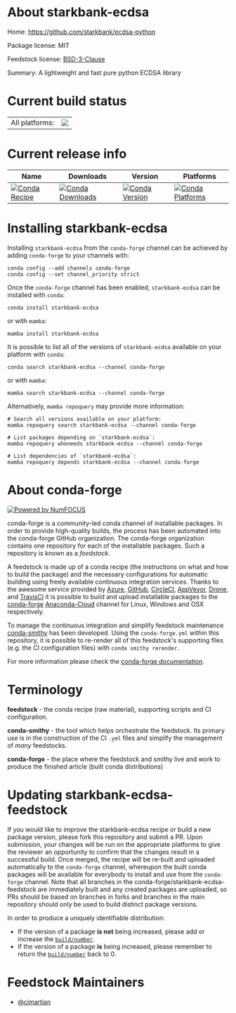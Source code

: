About starkbank-ecdsa
=====================

Home: https://github.com/starkbank/ecdsa-python

Package license: MIT

Feedstock license: [BSD-3-Clause](https://github.com/conda-forge/starkbank-ecdsa-feedstock/blob/main/LICENSE.txt)

Summary: A lightweight and fast pure python ECDSA library

Current build status
====================


<table><tr><td>All platforms:</td>
    <td>
      <a href="https://dev.azure.com/conda-forge/feedstock-builds/_build/latest?definitionId=10879&branchName=main">
        <img src="https://dev.azure.com/conda-forge/feedstock-builds/_apis/build/status/starkbank-ecdsa-feedstock?branchName=main">
      </a>
    </td>
  </tr>
</table>

Current release info
====================

| Name | Downloads | Version | Platforms |
| --- | --- | --- | --- |
| [![Conda Recipe](https://img.shields.io/badge/recipe-starkbank--ecdsa-green.svg)](https://anaconda.org/conda-forge/starkbank-ecdsa) | [![Conda Downloads](https://img.shields.io/conda/dn/conda-forge/starkbank-ecdsa.svg)](https://anaconda.org/conda-forge/starkbank-ecdsa) | [![Conda Version](https://img.shields.io/conda/vn/conda-forge/starkbank-ecdsa.svg)](https://anaconda.org/conda-forge/starkbank-ecdsa) | [![Conda Platforms](https://img.shields.io/conda/pn/conda-forge/starkbank-ecdsa.svg)](https://anaconda.org/conda-forge/starkbank-ecdsa) |

Installing starkbank-ecdsa
==========================

Installing `starkbank-ecdsa` from the `conda-forge` channel can be achieved by adding `conda-forge` to your channels with:

```
conda config --add channels conda-forge
conda config --set channel_priority strict
```

Once the `conda-forge` channel has been enabled, `starkbank-ecdsa` can be installed with `conda`:

```
conda install starkbank-ecdsa
```

or with `mamba`:

```
mamba install starkbank-ecdsa
```

It is possible to list all of the versions of `starkbank-ecdsa` available on your platform with `conda`:

```
conda search starkbank-ecdsa --channel conda-forge
```

or with `mamba`:

```
mamba search starkbank-ecdsa --channel conda-forge
```

Alternatively, `mamba repoquery` may provide more information:

```
# Search all versions available on your platform:
mamba repoquery search starkbank-ecdsa --channel conda-forge

# List packages depending on `starkbank-ecdsa`:
mamba repoquery whoneeds starkbank-ecdsa --channel conda-forge

# List dependencies of `starkbank-ecdsa`:
mamba repoquery depends starkbank-ecdsa --channel conda-forge
```


About conda-forge
=================

[![Powered by
NumFOCUS](https://img.shields.io/badge/powered%20by-NumFOCUS-orange.svg?style=flat&colorA=E1523D&colorB=007D8A)](https://numfocus.org)

conda-forge is a community-led conda channel of installable packages.
In order to provide high-quality builds, the process has been automated into the
conda-forge GitHub organization. The conda-forge organization contains one repository
for each of the installable packages. Such a repository is known as a *feedstock*.

A feedstock is made up of a conda recipe (the instructions on what and how to build
the package) and the necessary configurations for automatic building using freely
available continuous integration services. Thanks to the awesome service provided by
[Azure](https://azure.microsoft.com/en-us/services/devops/), [GitHub](https://github.com/),
[CircleCI](https://circleci.com/), [AppVeyor](https://www.appveyor.com/),
[Drone](https://cloud.drone.io/welcome), and [TravisCI](https://travis-ci.com/)
it is possible to build and upload installable packages to the
[conda-forge](https://anaconda.org/conda-forge) [Anaconda-Cloud](https://anaconda.org/)
channel for Linux, Windows and OSX respectively.

To manage the continuous integration and simplify feedstock maintenance
[conda-smithy](https://github.com/conda-forge/conda-smithy) has been developed.
Using the ``conda-forge.yml`` within this repository, it is possible to re-render all of
this feedstock's supporting files (e.g. the CI configuration files) with ``conda smithy rerender``.

For more information please check the [conda-forge documentation](https://conda-forge.org/docs/).

Terminology
===========

**feedstock** - the conda recipe (raw material), supporting scripts and CI configuration.

**conda-smithy** - the tool which helps orchestrate the feedstock.
                   Its primary use is in the construction of the CI ``.yml`` files
                   and simplify the management of *many* feedstocks.

**conda-forge** - the place where the feedstock and smithy live and work to
                  produce the finished article (built conda distributions)


Updating starkbank-ecdsa-feedstock
==================================

If you would like to improve the starkbank-ecdsa recipe or build a new
package version, please fork this repository and submit a PR. Upon submission,
your changes will be run on the appropriate platforms to give the reviewer an
opportunity to confirm that the changes result in a successful build. Once
merged, the recipe will be re-built and uploaded automatically to the
`conda-forge` channel, whereupon the built conda packages will be available for
everybody to install and use from the `conda-forge` channel.
Note that all branches in the conda-forge/starkbank-ecdsa-feedstock are
immediately built and any created packages are uploaded, so PRs should be based
on branches in forks and branches in the main repository should only be used to
build distinct package versions.

In order to produce a uniquely identifiable distribution:
 * If the version of a package **is not** being increased, please add or increase
   the [``build/number``](https://docs.conda.io/projects/conda-build/en/latest/resources/define-metadata.html#build-number-and-string).
 * If the version of a package **is** being increased, please remember to return
   the [``build/number``](https://docs.conda.io/projects/conda-build/en/latest/resources/define-metadata.html#build-number-and-string)
   back to 0.

Feedstock Maintainers
=====================

* [@cjmartian](https://github.com/cjmartian/)

